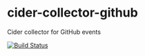 cider-collector-github
======================

Cider collector for GitHub events

[![Build
Status](https://drone.io/github.com/salsita-cider/cider-collector-github/status.png)](https://drone.io/github.com/salsita-cider/cider-collector-github/latest)
